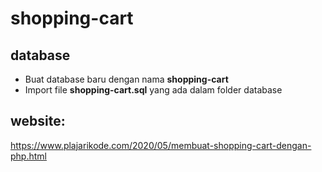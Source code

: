# shopping-cart

## database
- Buat database baru dengan nama <b>shopping-cart</b>
- Import file <b>shopping-cart.sql</b> yang ada dalam folder database

## website:
https://www.plajarikode.com/2020/05/membuat-shopping-cart-dengan-php.html
